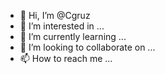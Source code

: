 - 👋 Hi, I’m @Cgruz
- 👀 I’m interested in ...
- 🌱 I’m currently learning ...
- 💞️ I’m looking to collaborate on ...
- 📫 How to reach me ...

<!---
Cgruz/Cgruz is a ✨ special ✨ repository because its `README.md` (this file) appears on your GitHub profile.
You can click the Preview link to take a look at your changes.
--->
